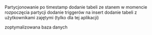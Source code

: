 
Partycjonowanie po timestamp
dodanie tabeli ze stanem w momencie rozpoczęcia partycji
dodanie triggerów na insert
dodanie tabeli z użytkownikami zajętymi (tylko dla tej aplikacji)

zoptymalizowana baza danych 




